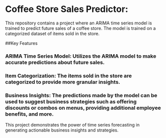 # Coffee Store Sales Predictor:

This repository contains a project where an ARIMA time series model is trained to predict future sales of a coffee store. The model is trained on a categorized dataset of items sold in the store.

##Key Features
### ARIMA Time Series Model: Utilizes the ARIMA model to make accurate predictions about future sales.
### Item Categorization: The items sold in the store are categorized to provide more granular insights.
### Business Insights: The predictions made by the model can be used to suggest business strategies such as offering discounts or combos on menus, providing additional employee benefits, and more.
This project demonstrates the power of time series forecasting in generating actionable business insights and strategies.
